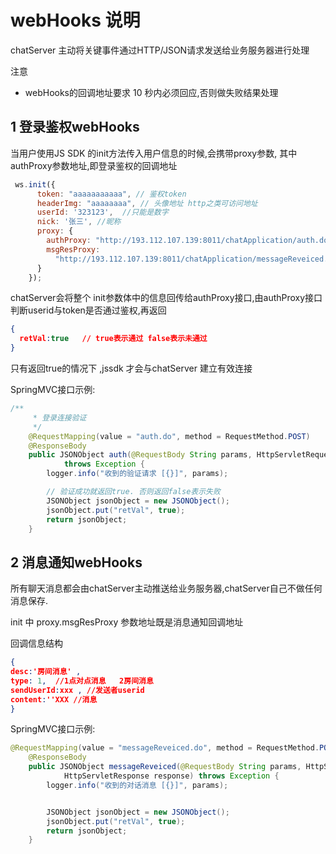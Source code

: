# webHooks 说明
chatServer 主动将关键事件通过HTTP/JSON请求发送给业务服务器进行处理

注意

* webHooks的回调地址要求 10 秒内必须回应,否则做失败结果处理

## 1 登录鉴权webHooks
当用户使用JS SDK 的init方法传入用户信息的时候,会携带proxy参数, 其中authProxy参数地址,即登录鉴权的回调地址
```javascript
 ws.init({
      token: "aaaaaaaaaaa", // 鉴权token
      headerImg: "aaaaaaaa", // 头像地址 http之类可访问地址
      userId: '323123',  //只能是数字
      nick: '张三', //昵称
      proxy: {
        authProxy: "http://193.112.107.139:8011/chatApplication/auth.do",
        msgResProxy:
          "http://193.112.107.139:8011/chatApplication/messageReveiced.do"
      }
    });
```

chatServer会将整个 init参数体中的信息回传给authProxy接口,由authProxy接口判断userid与token是否通过鉴权,再返回
```json
{
  retVal:true   // true表示通过 false表示未通过
}
```
只有返回true的情况下 ,jssdk 才会与chatServer 建立有效连接

SpringMVC接口示例:
```java
/**
	 * 登录连接验证
	 */
	@RequestMapping(value = "auth.do", method = RequestMethod.POST)
	@ResponseBody
	public JSONObject auth(@RequestBody String params, HttpServletRequest request, HttpServletResponse response)
			throws Exception {
		logger.info("收到的验证请求 [{}]", params);

		// 验证成功就返回true. 否则返回false表示失败
		JSONObject jsonObject = new JSONObject();
		jsonObject.put("retVal", true);
		return jsonObject;
	}
```

## 2 消息通知webHooks
所有聊天消息都会由chatServer主动推送给业务服务器,chatServer自己不做任何消息保存.

init 中 proxy.msgResProxy 参数地址既是消息通知回调地址

回调信息结构
```json
{
desc:'房间消息' ,
type: 1,  //1点对点消息   2房间消息
sendUserId:xxx , //发送者userid
content:''XXX //消息
}
```


SpringMVC接口示例:
```java
@RequestMapping(value = "messageReveiced.do", method = RequestMethod.POST)
	@ResponseBody
	public JSONObject messageReveiced(@RequestBody String params, HttpServletRequest request,
			HttpServletResponse response) throws Exception {
		logger.info("收到的对话消息 [{}]", params);


		JSONObject jsonObject = new JSONObject();
		jsonObject.put("retVal", true);
		return jsonObject;
	}
```